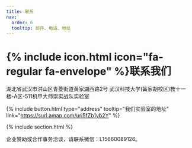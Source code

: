 ```yaml
---
title: 联系
nav:
  order: 6
  tooltip: 邮件、电话、地址
---
```


# {% include icon.html icon="fa-regular fa-envelope" %}联系我们



湖北省武汉市洪山区青菱街道黄家湖西路2号
武汉科技大学(簧家胡校区)教十一楼-A区-511机甲大师崇实战队实验室

<!-- {%
  include button.html
  type="email"
  text="hustrobomaster@163.com"
  link="hustrobomaster@163.com"
%} -->

{%
  include button.html
  type="address"
  tooltip="我们实验室的地址"
  link="https://surl.amap.com/uri5fZb1yb2Y"
%}

{% include section.html %}

企业赞助或合作事务洽谈，请联系微信：L15660089126。